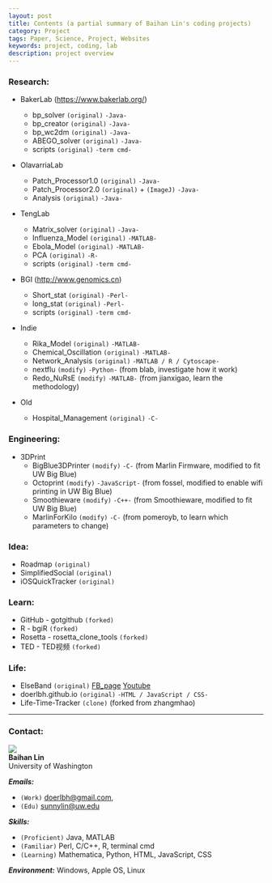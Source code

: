 ```yaml
---
layout: post
title: Contents (a partial summary of Baihan Lin's coding projects)
category: Project
tags: Paper, Science, Project, Websites
keywords: project, coding, lab
description: project overview
---
```

### Research:

* BakerLab (https://www.bakerlab.org/)   
  - bp_solver `(original)` `-Java-`
  - bp_creator `(original)` `-Java-` 
  - bp_wc2dm `(original)` `-Java-`
  - ABEGO_solver `(original)` `-Java-`
  - scripts `(original)`  `-term cmd-`

* OlavarriaLab  
  - Patch_Processor1.0 `(original)` `-Java-`
  - Patch_Processor2.0 `(original)` + `(ImageJ)` `-Java-` 
  - Analysis `(original)` `-Java-`
  
* TengLab  
  - Matrix_solver `(original)`  `-Java-`
  - Influenza_Model `(original)` `-MATLAB-`
  - Ebola_Model `(original)` `-MATLAB-`
  - PCA `(original)` `-R-`
  - scripts `(original)`  `-term cmd-`
  
* BGI (http://www.genomics.cn)
  - Short_stat `(original)`  `-Perl-`
  - long_stat `(original)`  `-Perl-`
  - scripts `(original)`  `-term cmd-`
  
* Indie  
  - Rika_Model `(original)` `-MATLAB-`
  - Chemical_Oscillation `(original)` `-MATLAB-`
  - Network_Analysis `(original)` `-MATLAB / R / Cytoscape-`
  - nextflu `(modify)` `-Python-` (from blab, investigate how it work)
  - Redo_NuRsE `(modify)` `-MATLAB-` (from jianxigao, learn the methodology)
  
* Old  
  - Hospital_Management `(original)` `-C-`

### Engineering:
* 3DPrint
  - BigBlue3DPrinter `(modify)` `-C-` (from Marlin Firmware, modified to fit UW Big Blue)
  - Octoprint `(modify)` `-JavaScript-` (from fossel, modified to enable wifi printing in UW Big Blue)
  - Smoothieware `(modify)` `-C++-` (from Smoothieware, modified to fit UW Big Blue)
  - MarlinForKilo `(modify)` `-C-` (from pomeroyb, to learn which parameters to change)

### Idea: 
* Roadmap `(original)`  
* SimplifiedSocial `(original)`
* iOSQuickTracker `(original)`

### Learn:
* GitHub - gotgithub `(forked)`
* R - bgiR `(forked)`
* Rosetta - rosetta_clone_tools `(forked)`
* TED - TED视频 `(forked)`

### Life:
* ElseBand `(original)` [FB_page](https://www.facebook.com/elseband) [Youtube](www.youtube.com/user/elsemusicband)
* doerlbh.github.io `(original)`  `-HTML / JavaScript / CSS-`
* Life-Time-Tracker `(clone)` (forked from zhangmhao)

***

### Contact:
![](https://dwa5x7aod66zk.cloudfront.net/assets/labtocat-0bb6a395e2d142d0713e3e34bff9f446.png)  
**Baihan Lin**  
University of Washington
  
***Emails:***   
* `(Work)` doerlbh@gmail.com,  
* `(Edu)`  sunnylin@uw.edu   

***Skills:***
* `(Proficient)` Java, MATLAB   
* `(Familiar)`   Perl, C/C++, R, terminal cmd  
* `(Learning)`   Mathematica, Python, HTML, JavaScript, CSS  

***Environment:***  Windows, Apple OS, Linux